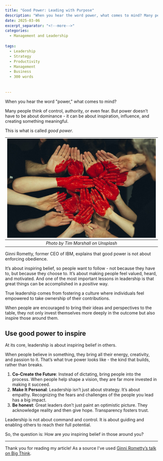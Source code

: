 ```yaml
---
title: "Good Power: Leading with Purpose"
description: "When you hear the word power, what comes to mind? Many people think of control, authority, or even fear. But power doesn’t have to be about dominance - it can be about inspiration, influence, and creating something meaningful. This is what is called good power."
date: 2025-03-06
excerpt_separator: "<!--more-->"
categories:
  - Management and Leadership

tags:
  - Leadership
  - Strategy
  - Productivity
  - Management
  - Business
  - 300 words


---
```


When you hear the word "power," what comes to mind?

Many people think of control, authority, or even fear. But power doesn’t have to be about dominance - it can be about inspiration, influence, and creating something meaningful.

This is what is called *good power*.

| ![image](/assets/images/tim-marshall-handsheart-unsplash.jpg) |
|:--:|
| *Photo by Tim Marshall on Unsplash* |

Ginni Rometty, former CEO of IBM, explains that good power is not about enforcing obedience.

It’s about inspiring belief, so people want to follow - not because they have to, but because they choose to. It’s about making people feel valued, heard, and motivated. And one of the most important lessons in leadership is that great things can be accomplished in a *positive* way.

True leadership comes from fostering a culture where individuals feel empowered to take ownership of their contributions.

When people are encouraged to bring their ideas and perspectives to the table, they not only invest themselves more deeply in the outcome but also inspire those around them.

## Use good power to inspire

At its core, leadership is about inspiring belief in others.

When people believe in something, they bring all their energy, creativity, and passion to it. That’s what true power looks like - the kind that builds, rather than breaks.

1. **Co-Create the Future**: Instead of dictating, bring people into the process. When people help shape a vision, they are far more invested in making it succeed.
2. **Make It Personal**: Leadership isn’t just about strategy. It’s about empathy. Recognizing the fears and challenges of the people you lead has a big impact.
3. **Be honest**: Great leaders don’t just paint an optimistic picture. They acknowledge reality and then give hope. Transparency fosters trust.

Leadership is not about command and control. It is about guiding and enabling others to reach their full potential.

So, the question is: How are *you* inspiring belief in those around you?

---

Thank you for reading my article! As a source I’ve used [Ginni Rometty’s talk on Big Think](https://youtu.be/xARzX6gKEbY?si=dVFDymFMxsVsWZQa).